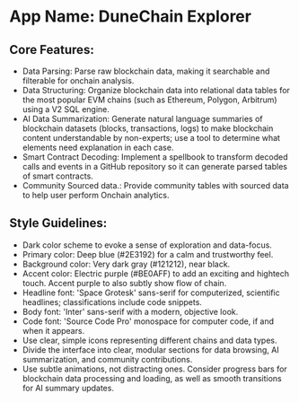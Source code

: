 # **App Name**: DuneChain Explorer

## Core Features:

- Data Parsing: Parse raw blockchain data, making it searchable and filterable for onchain analysis.
- Data Structuring: Organize blockchain data into relational data tables for the most popular EVM chains (such as Ethereum, Polygon, Arbitrum) using a V2 SQL engine.
- AI Data Summarization: Generate natural language summaries of blockchain datasets (blocks, transactions, logs) to make blockchain content understandable by non-experts; use a tool to determine what elements need explanation in each case.
- Smart Contract Decoding: Implement a spellbook to transform decoded calls and events in a GitHub repository so it can generate parsed tables of smart contracts.
- Community Sourced data.: Provide community tables with sourced data to help user perform Onchain analytics.

## Style Guidelines:

- Dark color scheme to evoke a sense of exploration and data-focus.
- Primary color: Deep blue (#2E3192) for a calm and trustworthy feel.
- Background color: Very dark gray (#121212), near black.
- Accent color: Electric purple (#BE0AFF) to add an exciting and hightech touch. Accent purple to also subtly show flow of chain.
- Headline font: 'Space Grotesk' sans-serif for computerized, scientific headlines; classifications include code snippets.
- Body font: 'Inter' sans-serif with a modern, objective look.
- Code font: 'Source Code Pro' monospace for computer code, if and when it appears.
- Use clear, simple icons representing different chains and data types.
- Divide the interface into clear, modular sections for data browsing, AI summarization, and community contributions.
- Use subtle animations, not distracting ones. Consider progress bars for blockchain data processing and loading, as well as smooth transitions for AI summary updates.